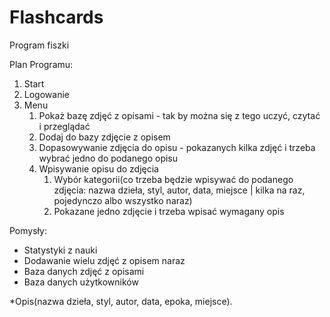 # Flashcards

Program fiszki


Plan Programu:

1. Start
2. Logowanie
3. Menu
    1. Pokaż bazę zdjęć z opisami - tak by można się z tego uczyć, czytać i przeglądać
    2. Dodaj do bazy zdjęcie z opisem
    3. Dopasowywanie zdjęcia do opisu - pokazanych kilka zdjęć i trzeba wybrać jedno do podanego opisu
    4. Wpisywanie opisu do zdjęcia
        1. Wybór kategorii(co trzeba będzie wpisywać do podanego zdjęcia: nazwa dzieła, styl, autor, data, miejsce | kilka na raz, pojedynczo albo wszystko naraz)
        2. Pokazane jedno zdjęcie i trzeba wpisać wymagany opis

Pomysły:
- Statystyki z nauki
- Dodawanie wielu zdjęć z opisem naraz
- Baza danych zdjęć z opisami
- Baza danych użytkowników

*Opis(nazwa dzieła, styl, autor, data, epoka, miejsce).
